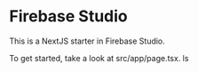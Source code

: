 # Firebase Studio

This is a NextJS starter in Firebase Studio.

To get started, take a look at src/app/page.tsx.
ls